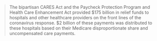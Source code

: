 > The bipartisan CARES Act and the Paycheck Protection Program and Health Care Enhancement Act provided $175 billion in relief funds to hospitals and other healthcare providers on the front lines of the coronavirus response. $2 billion of these payments was distributed to these hospitals based on their Medicare disproportionate share and uncompensated care payments.